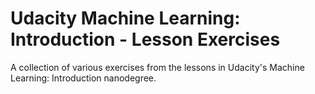 # Udacity Machine Learning: Introduction - Lesson Exercises

A collection of various exercises from the lessons in Udacity's Machine Learning: Introduction nanodegree.
